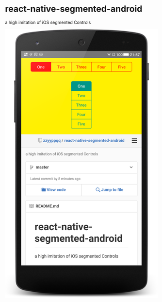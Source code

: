 # react-native-segmented-android
a high imitation of iOS segmented Controls

![look segmented android example](./art/segment_2.png)